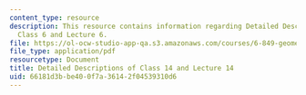 ```yaml
---
content_type: resource
description: This resource contains information regarding Detailed Descriptions of
  Class 6 and Lecture 6.
file: https://ol-ocw-studio-app-qa.s3.amazonaws.com/courses/6-849-geometric-folding-algorithms-linkages-origami-polyhedra-fall-2012/66181d3bbe400f7a36142f04539310d6_MIT6_849F12_desc14.pdf
file_type: application/pdf
resourcetype: Document
title: Detailed Descriptions of Class 14 and Lecture 14
uid: 66181d3b-be40-0f7a-3614-2f04539310d6
---
```

